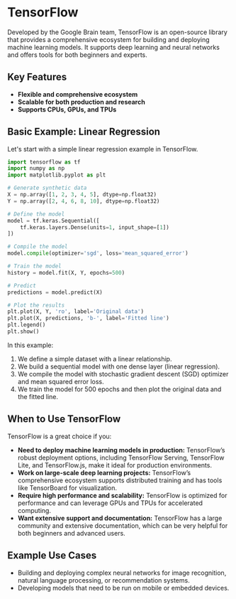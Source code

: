 # TensorFlow

Developed by the Google Brain team, TensorFlow is an open-source library that provides a comprehensive ecosystem for building and deploying machine learning models. It supports deep learning and neural networks and offers tools for both beginners and experts.

## Key Features

- **Flexible and comprehensive ecosystem**
- **Scalable for both production and research**
- **Supports CPUs, GPUs, and TPUs**

## Basic Example: Linear Regression

Let's start with a simple linear regression example in TensorFlow.

```python
import tensorflow as tf
import numpy as np
import matplotlib.pyplot as plt

# Generate synthetic data
X = np.array([1, 2, 3, 4, 5], dtype=np.float32)
Y = np.array([2, 4, 6, 8, 10], dtype=np.float32)

# Define the model
model = tf.keras.Sequential([
    tf.keras.layers.Dense(units=1, input_shape=[1])
])

# Compile the model
model.compile(optimizer='sgd', loss='mean_squared_error')

# Train the model
history = model.fit(X, Y, epochs=500)

# Predict
predictions = model.predict(X)

# Plot the results
plt.plot(X, Y, 'ro', label='Original data')
plt.plot(X, predictions, 'b-', label='Fitted line')
plt.legend()
plt.show()
```

In this example:

1. We define a simple dataset with a linear relationship.
2. We build a sequential model with one dense layer (linear regression).
3. We compile the model with stochastic gradient descent (SGD) optimizer and mean squared error loss.
4. We train the model for 500 epochs and then plot the original data and the fitted line.

## When to Use TensorFlow

TensorFlow is a great choice if you:

- **Need to deploy machine learning models in production:** TensorFlow’s robust deployment options, including TensorFlow Serving, TensorFlow Lite, and TensorFlow.js, make it ideal for production environments.
- **Work on large-scale deep learning projects:** TensorFlow’s comprehensive ecosystem supports distributed training and has tools like TensorBoard for visualization.
- **Require high performance and scalability:** TensorFlow is optimized for performance and can leverage GPUs and TPUs for accelerated computing.
- **Want extensive support and documentation:** TensorFlow has a large community and extensive documentation, which can be very helpful for both beginners and advanced users.

## Example Use Cases

- Building and deploying complex neural networks for image recognition, natural language processing, or recommendation systems.
- Developing models that need to be run on mobile or embedded devices.